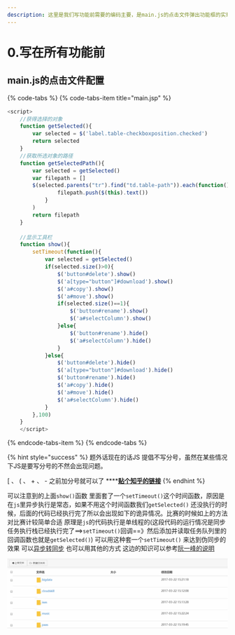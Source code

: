 ```yaml
---
description: 这里是我们写功能前需要的编码主要，是main.js的点击文件弹出功能框的实现
---
```


# 0.写在所有功能前

## main.js的点击文件配置

{% code-tabs %}
{% code-tabs-item title="main.jsp" %}
```javascript
<script>
	//获得选择的对象
	function getSelected(){
		var selected = $('label.table-checkboxposition.checked')
		return selected
	}
	//获取所选对象的路径
	function getSelectedPath(){
		var selected = getSelected()
		var filepath = []
		$(selected.parents("tr").find("td.table-path")).each(function(){
				filepath.push($(this).text())
			}
		)
		return filepath
	}
	
	//显示工具栏
	function show(){
		setTimeout(function(){
			var selected = getSelected()
			if(selected.size()>0){
				$('button#delete').show()
				$('a[type="button"]#download').show()
				$('a#copy').show()
				$('a#move').show()
				if(selected.size()==1){
					$('button#rename').show()
					$('a#selectColumn').show()
				}else{
					$('button#rename').hide()
					$('a#selectColumn').hide()
				}
			}else{
				$('button#delete').hide()
				$('a[type="button"]#download').hide()
				$('button#rename').hide()
				$('a#copy').hide()
				$('a#move').hide()
				$('a#selectColumn').hide()
			}
		},100)
	}
	</script>
```
{% endcode-tabs-item %}
{% endcode-tabs %}

{% hint style="success" %}
 题外话现在的话JS 提倡不写分号，虽然在某些情况下JS是要写分号的不然会出现问题。

  \[ 、 \( 、 + 、 - 之前加分号就可以了 ****[**贴个知乎的链接**](https://www.zhihu.com/question/20298345)
{% endhint %}

可以注意到的上面`show()`函数 里面套了一个`setTimeout()`这个时间函数，原因是在`js`里异步执行是常态，如果不用这个时间函数我们`getSelected()` 还没执行的时候，后面的代码已经执行完了所以会出现如下的诡异情况。比赛的时候如上的方法对比赛计较简单合适 原理是`js`的代码执行是单线程的\(这段代码的运行情况是同步任务执行栈已经执行完了==&gt;`setTimeout()`回调==》然后添加并读取任务队列里的回调函数也就是`getSelected()`\) 可以用这种套一个`setTimeout()` 来达到伪同步的效果 可以[异步转同步](https://segmentfault.com/q/1010000012347682/a-1020000012347994) 也可以用其他的方式 这边的知识可以参考[阮一峰的说明](http://www.ruanyifeng.com/blog/2014/10/event-loop.html)

![](../.gitbook/assets/gnk.gif)



